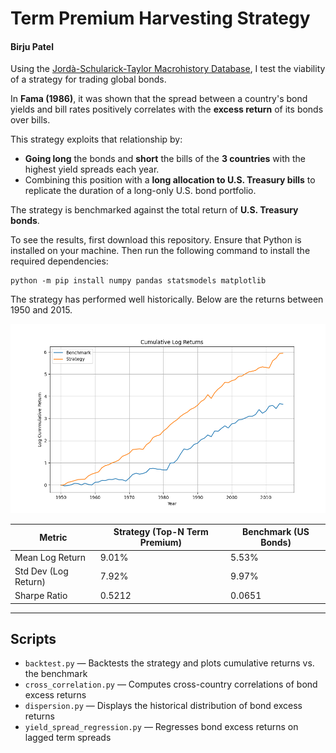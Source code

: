 # Term Premium Harvesting Strategy
#### Birju Patel

Using the [Jordà-Schularick-Taylor Macrohistory Database](https://www.macrohistory.net/data/), I test the viability of a strategy for trading global bonds.

In **Fama (1986)**, it was shown that the spread between a country's bond yields and bill rates positively correlates with the **excess return** of its bonds over bills.

This strategy exploits that relationship by:
- **Going long** the bonds and **short** the bills of the **3 countries** with the highest yield spreads each year.
- Combining this position with a **long allocation to U.S. Treasury bills** to replicate the duration of a long-only U.S. bond portfolio.

The strategy is benchmarked against the total return of **U.S. Treasury bonds**.

To see the results, first download this repository. Ensure that Python is installed on your machine. Then run the following command to install the required dependencies:

```
python -m pip install numpy pandas statsmodels matplotlib
```

The strategy has performed well historically. Below are the returns between 1950 and 2015.

![Backtest Result](backtest_result_1950_2015.png)

| Metric                     | Strategy (Top-N Term Premium) | Benchmark (US Bonds) |
|---------------------------|-------------------------------|----------------------|
| Mean Log Return           | 9.01%                         | 5.53%               |
| Std Dev (Log Return)      | 7.92%                         | 9.97%               |
| Sharpe Ratio              | 0.5212                        | 0.0651              |

---

## Scripts

- `backtest.py` — Backtests the strategy and plots cumulative returns vs. the benchmark  
- `cross_correlation.py` — Computes cross-country correlations of bond excess returns  
- `dispersion.py` — Displays the historical distribution of bond excess returns  
- `yield_spread_regression.py` — Regresses bond excess returns on lagged term spreads
